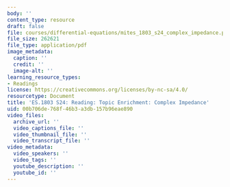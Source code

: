 ```yaml
---
body: ''
content_type: resource
draft: false
file: courses/differential-equations/mites_1803_s24_complex_impedance.pdf
file_size: 262621
file_type: application/pdf
image_metadata:
  caption: ''
  credit: ''
  image-alt: ''
learning_resource_types:
- Readings
license: https://creativecommons.org/licenses/by-nc-sa/4.0/
resourcetype: Document
title: 'ES.1803 S24: Reading: Topic Enrichment: Complex Impedance'
uid: 00b706de-768f-46b3-a3db-157b96eae890
video_files:
  archive_url: ''
  video_captions_file: ''
  video_thumbnail_file: ''
  video_transcript_file: ''
video_metadata:
  video_speakers: ''
  video_tags: ''
  youtube_description: ''
  youtube_id: ''
---
```

